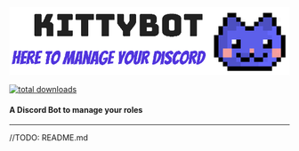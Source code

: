 <img src="src/main/resources/public/images/kittybot_banner_noborders.png" />

[![total downloads](https://img.shields.io/github/downloads/TopiSenpai/kittybot/total.svg)](https://github.com/TopiSenpai/mcaselector/releases)

#### A Discord Bot to manage your roles
---

//TODO: README.md
